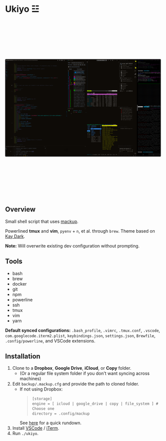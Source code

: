 # Ukiyo ☳

<p align="center" style="padding: 9em 0">
  <img width="560" src="screens/ukiyo-1.png">
</p>

## Overview
Small shell script that uses [mackup](https://github.com/lra/mackup).

Powerlined **tmux** and **vim**, `pyenv` + `n`, et al. through `brew`. Theme based on [Kay Dark](https://marketplace.visualstudio.com/items?itemName=kube.theme-kay).

**Note:** Will overwrite existing dev configuration without prompting.

## Tools
- bash
- brew
- docker
- git
- npm
- powerline
- ssh
- tmux
- vim
- yarn


**Default synced configurations:** `.bash_profile`, `.vimrc`, `.tmux.conf`, `.vscode`, `com.googlecode.iterm2.plist`, `keybindings.json`, `settings.json`, `Brewfile`, `.config/powerline`, and VSCode extensions.

## Installation
1. Clone to a **Dropbox**, **Google Drive**, **iCloud**, or **Copy** folder.
    - (Or a regular file system folder if you don't want syncing across machines)
2. Edit `backup/.mackup.cfg` and provide the path to cloned folder.
    - If not using Dropbox:
        >```
        >[storage]
        >engine = [ icloud | google_drive | copy | file_system ] # Choose one
        >directory = .config/mackup
        >```
        See [here](https://github.com/lra/mackup/tree/master/doc) for a quick rundown.
3. Install [VSCode](https://code.visualstudio.com/download) / [iTerm](https://www.iterm2.com/downloads.html).
5. Run `./ukiyo`.
